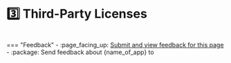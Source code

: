 # :three: Third-Party Licenses 


<br>
=== "Feedback"
    - :page_facing_up: <a href="" target="_blank">Submit and view feedback for this page</a>
    - :package: Send feedback about {name_of_app} to <cloud-feedback@h2o.ai>